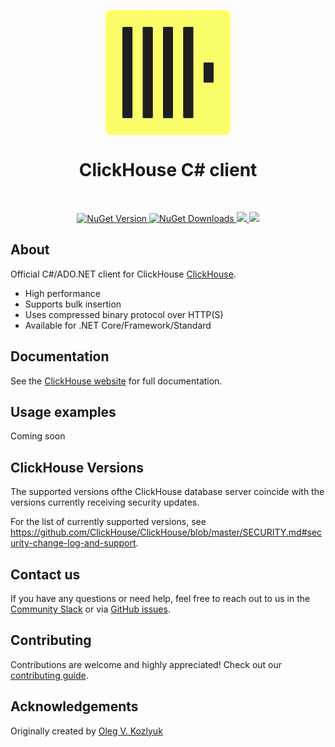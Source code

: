 <p align="center">
<img src=".static/logo.svg" width="200px" align="center">
<h1 align="center">ClickHouse C# client</h1>
</p>
<br/>
<p align="center">
<a href="https://www.nuget.org/packages/ClickHouse.Driver">
<img alt="NuGet Version" src="https://img.shields.io/nuget/v/ClickHouse.Driver">
</a>

<a href="https://www.npmjs.com/package/@clickhouse/client">
<img alt="NuGet Downloads" src="https://img.shields.io/nuget/dt/ClickHouse.Driver">
</a>

<a href="https://github.com/ClickHouse/clickhouse-cs/actions/workflows/tests.yml">
<img src="https://github.com/ClickHouse/clickhouse-cs/actions/workflows/tests.yml/badge.svg?branch=main">
</a>

<a href="https://codecov.io/gh/ClickHouse/clickhouse-cs">
<img src="https://codecov.io/gh/ClickHouse/clickhouse-cs/graph/badge.svg">
</a>

</p>

## About

Official C#/ADO.NET client for ClickHouse [ClickHouse](https://clickhouse.com/).

 * High performance
 * Supports bulk insertion
 * Uses compressed binary protocol over HTTP(S)
 * Available for .NET Core/Framework/Standard

## Documentation

See the [ClickHouse website](https://clickhouse.com/docs/integrations/csharp) for full documentation.

## Usage examples

Coming soon

<!--- We have a wide range of [examples](./examples), aiming to cover various scenarios of client usage. The overview is available in the [examples README](https://github.com/ClickHouse/clickhouse-js/blob/main/examples/README.md#overview). -->

## ClickHouse Versions

The supported versions ofthe ClickHouse database server coincide with the versions currently receiving security updates.

For the list of currently supported versions, see https://github.com/ClickHouse/ClickHouse/blob/master/SECURITY.md#security-change-log-and-support.

## Contact us

If you have any questions or need help, feel free to reach out to us in the [Community Slack](https://clickhouse.com/slack) or via [GitHub issues](https://github.com/ClickHouse/clickhouse-cs/issues).

## Contributing

Contributions are welcome and highly appreciated! Check out our [contributing guide](./CONTRIBUTING.md).

## Acknowledgements
Originally created by [Oleg V. Kozlyuk](https://github.com/DarkWanderer)
